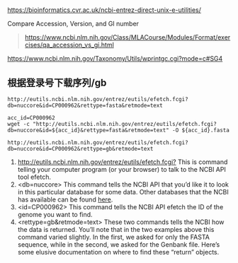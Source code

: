#
https://bioinformatics.cvr.ac.uk/ncbi-entrez-direct-unix-e-utilities/

Compare Accession, Version, and GI number
> https://www.ncbi.nlm.nih.gov/Class/MLACourse/Modules/Format/exercises/qa_accession_vs_gi.html


https://www.ncbi.nlm.nih.gov/Taxonomy/Utils/wprintgc.cgi?mode=c#SG4


## 根据登录号下载序列/gb
```
http://eutils.ncbi.nlm.nih.gov/entrez/eutils/efetch.fcgi?db=nuccore&id=CP000962&rettype=fasta&retmode=text

acc_id=CP000962
wget -c "http://eutils.ncbi.nlm.nih.gov/entrez/eutils/efetch.fcgi?db=nuccore&id=${acc_id}&rettype=fasta&retmode=text" -O ${acc_id}.fasta

http://eutils.ncbi.nlm.nih.gov/entrez/eutils/efetch.fcgi?db=nuccore&id=CP000962&rettype=gb&retmode=text

```
1. <http://eutils.ncbi.nlm.nih.gov/entrez/eutils/efetch.fcgi?> This is command telling your computer program (or your browser) to talk to the NCBI API tool efetch.
2. <db=nuccore> This command tells the NCBI API that you’d like it to look in this particular database for some data. Other databases that the NCBI has available can be found [here](https://eutils.ncbi.nlm.nih.gov/entrez/eutils/einfo.fcgi).
3. <id=CP000962> This command tells the NCBI API efetch the ID of the genome you want to find.
4. <rettype=gb&retmode=text> These two commands tells the NCBI how the data is returned. You’ll note that in the two examples above this command varied slightly. In the first, we asked for only the FASTA sequence, while in the second, we asked for the Genbank file. Here’s some elusive documentation on where to find these “return” objects.

